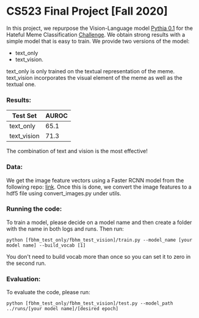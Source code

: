 # CS523 Final Project [Fall 2020]
In this project, we repurpose the Vision-Language model [Pythia 0.1](https://arxiv.org/pdf/1807.09956.pdf) for the Hateful Meme Classification [Challenge](https://www.drivendata.org/competitions/64/hateful-memes/page/205/). We obtain strong results with a simple model that is easy to train. We provide two versions of the model: 

* text_only
* text_vision.

text_only is only trained on the textual representation of the meme. text_vision incorporates the visual element of the meme as well as the textual one. 

### Results: 


|   Test Set    |     AUROC     |
| ------------- | ------------- |
| text_only     | 65.1          |
| text_vision   | 71.3          | 


The combination of text and vision is the most effective!

### Data:
We get the image feature vectors using a Faster RCNN model from the following repo: [link]( https://github.com/airsplay/py-bottom-up-attention).
Once this is done, we convert the image features to a hdf5 file using convert_images.py under utils. 

### Running the code:
To train a model, please decide on a model name and then create a folder with the name in both logs and runs. Then run:

`python [fbhm_test_only/fbhm_test_vision]/train.py --model_name [your model name] --build_vocab [1]`

You don't need to build vocab more than once so you can set it to zero in the second run.

### Evaluation:
To evaluate the code, please run:

`python [fbhm_test_only/fbhm_test_vision]/test.py --model_path ../runs/[your model name]/[desired epoch]`
